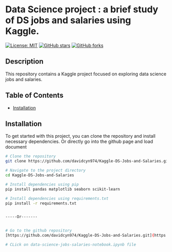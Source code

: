 # Data Science project : a brief study of DS jobs and salaries using Kaggle. 

[![License: MIT](https://img.shields.io/badge/License-MIT-yellow.svg)](https://opensource.org/licenses/MIT)
[![GitHub stars](https://img.shields.io/github/stars/davidcyn974/Kaggle-DS-Jobs-and-Salaries.svg)](https://github.com/davidcyn974/Kaggle-DS-Jobs-and-Salaries/stargazers)
[![GitHub forks](https://img.shields.io/github/forks/davidcyn974/Kaggle-DS-Jobs-and-Salaries.svg)](https://github.com/davidcyn974/Kaggle-DS-Jobs-and-Salaries/network)

## Description

This repository contains a Kaggle project focused on exploring data science jobs and salaries.

## Table of Contents

- [Installation](#installation)

## Installation

To get started with this project, you can clone the repository and install necessary dependencies.
Or directly go into the github page and load document

```bash
# Clone the repository
git clone https://github.com/davidcyn974/Kaggle-DS-Jobs-and-Salaries.git

# Navigate to the project directory
cd Kaggle-DS-Jobs-and-Salaries

# Install dependencies using pip
pip install pandas matplotlib seaborn scikit-learn

# Install dependencies using requirements.txt
pip install -r requirements.txt


-----Or-------


# Go to the github repository
[https://github.com/davidcyn974/Kaggle-DS-Jobs-and-Salaries.git](https://github.com/davidcyn974/Kaggle-DS-Jobs-and-Salaries/tree/main)

# CLick on data-science-jobs-salaries-notebook.ipynb file
```
